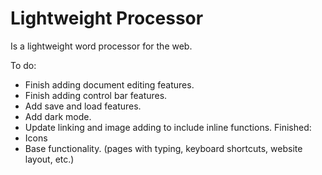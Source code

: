 # Lightweight Processor
Is a lightweight word processor for the web.

To do:
- Finish adding document editing features.
- Finish adding control bar features.
- Add save and load features.
- Add dark mode.
- Update linking and image adding to include inline functions.
Finished:
- Icons
- Base functionality. (pages with typing, keyboard shortcuts, website layout, etc.)